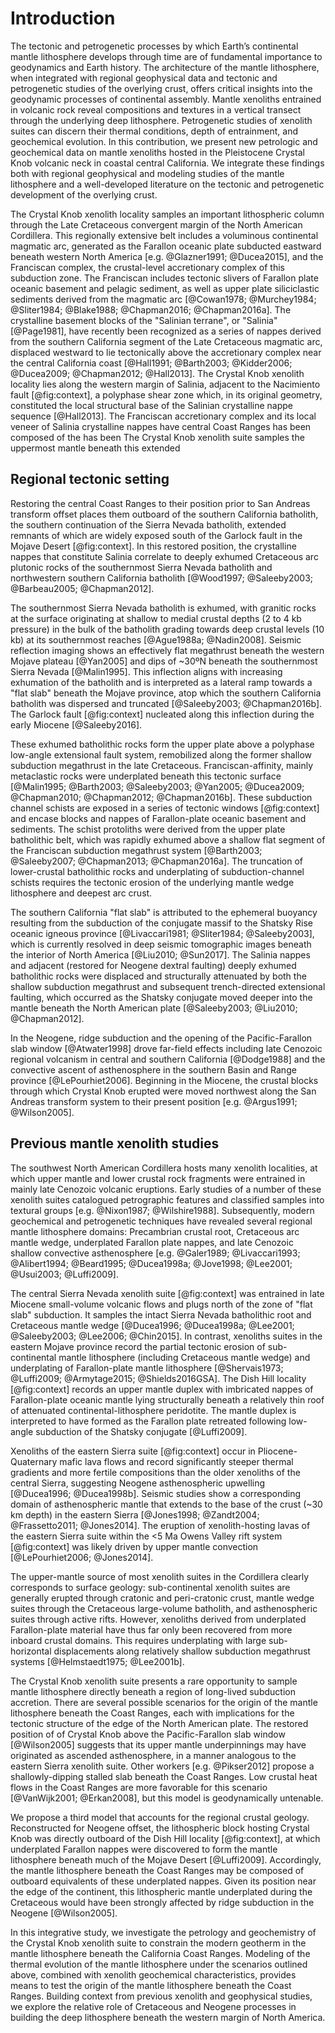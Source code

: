 Introduction
============

The tectonic and petrogenetic processes by which Earth’s continental mantle
lithosphere develops through time are of fundamental importance to geodynamics
and Earth history. The architecture of the mantle lithosphere, when integrated
with regional geophysical data and tectonic and petrogenetic studies of the
overlying crust, offers critical insights into the geodynamic processes of
continental assembly. Mantle xenoliths entrained in volcanic rock reveal
compositions and textures in a vertical transect through the underlying deep lithosphere. Petrogenetic studies of xenolith suites can discern
their thermal conditions, depth of entrainment, and geochemical evolution. In
this contribution, we present new petrologic and geochemical data on mantle
xenoliths hosted in the Pleistocene Crystal Knob volcanic neck in coastal
central California. We integrate these findings both with regional
geophysical and modeling studies of the mantle lithosphere and a well-developed
literature on the tectonic and petrogenetic development of the overlying
crust.

The Crystal Knob xenolith locality samples an important
lithospheric column through the Late Cretaceous convergent margin of the
North American Cordillera. This regionally extensive belt includes a
voluminous continental magmatic arc, generated as the Farallon oceanic
plate subducted eastward beneath western North America [e.g.
@Glazner1991; @Ducea2015], and the Franciscan complex, the crustal-level
accretionary complex of this subduction zone. The Franciscan includes
tectonic slivers of Farallon plate oceanic basement and pelagic
sediment, as well as upper plate siliciclastic sediments derived from
the magmatic arc [@Cowan1978; @Murchey1984; @Sliter1984; @Blake1988;
@Chapman2016; @Chapman2016a]. The crystalline basement blocks of the
"Salinian terrane", or "Salinia" [@Page1981], have recently been
recognized as a series of nappes derived from the southern California
segment of the Late Cretaceous magmatic arc, displaced westward to lie
tectonically above the accretionary complex near the central California
coast [@Hall1991; @Barth2003; @Kidder2006; @Ducea2009; @Chapman2012;
@Hall2013]. The Crystal Knob xenolith locality lies along the western
margin of Salinia, adjacent to the Nacimiento fault [@fig:context], a
polyphase shear zone which, in its original geometry, constituted the
local structural base of the Salinian crystalline nappe sequence
[@Hall2013]. The Franciscan accretionary complex and its local veneer of
Salinia crystalline nappes have central Coast Ranges
has been composed of the  has been The Crystal Knob xenolith suite
samples the uppermost mantle beneath this extended 

<!--[[[fig:context]]]-->

## Regional tectonic setting

Restoring the central Coast Ranges to their
position prior to San Andreas transform offset places them outboard of the
southern California batholith, the southern continuation of the Sierra
Nevada batholith, extended remnants of which are widely exposed
south of the Garlock fault in
the Mojave Desert [@fig:context]. In this
restored position, the crystalline nappes that constitute Salinia
correlate to deeply exhumed Cretaceous arc plutonic rocks of the
southernmost Sierra Nevada batholith and northwestern
southern California batholith [@Wood1997; @Saleeby2003; @Barbeau2005;
@Chapman2012]. 

The southernmost Sierra Nevada batholith is exhumed,
with granitic rocks at the surface originating at
shallow to medial crustal depths (2 to 4 kb pressure) in the bulk of the
batholith grading towards deep crustal levels (10 kb) at its southernmost
reaches [@Ague1988a; @Nadin2008].
Seismic reflection imaging shows an effectively flat megathrust beneath the
western Mojave plateau [@Yan2005] and dips of ~30ºN beneath the southernmost
Sierra Nevada [@Malin1995]. This inflection aligns with increasing exhumation
of the batholith and is interpreted as a lateral ramp towards a "flat slab"
beneath the Mojave province, atop which the southern California batholith was
dispersed and truncated [@Saleeby2003; @Chapman2016b]. The Garlock fault
[@fig:context] nucleated along this inflection during the early Miocene
[@Saleeby2016].

These exhumed batholithic rocks form the upper plate above a polyphase
low-angle extensional fault system, remobilized
along the former shallow subduction megathrust in the late Cretaceous. Franciscan-affinity,
mainly metaclastic rocks were
underplated beneath this tectonic surface [@Malin1995;
@Barth2003; @Saleeby2003; @Yan2005; @Ducea2009; @Chapman2010; @Chapman2012;
@Chapman2016b]. These subduction channel schists are exposed in a series of
tectonic windows [@fig:context] and encase blocks and nappes of
Farallon-plate oceanic basement and sediments. The schist protoliths were
derived from the upper plate batholithic belt, which was rapidly exhumed above
a shallow flat segment of the Franciscan subduction megathrust system
[@Barth2003; @Saleeby2007; @Chapman2013; @Chapman2016a].
The truncation of lower-crustal batholithic rocks and underplating of
subduction-channel schists requires the tectonic erosion of the underlying
mantle wedge lithosphere and deepest arc crust.

The southern California "flat slab" is attributed to the ephemeral buoyancy
resulting from the subduction of the conjugate massif to the Shatsky Rise
oceanic igneous province [@Livaccari1981; @Sliter1984; @Saleeby2003], which is
currently resolved in deep seismic tomographic images beneath the interior of
North America [@Liu2010; @Sun2017]. The Salinia nappes and adjacent (restored
for Neogene dextral faulting) deeply exhumed batholithic rocks were displaced
and structurally attenuated by both the shallow subduction megathrust and
subsequent trench-directed extensional faulting, which occurred as the Shatsky
conjugate moved deeper into the mantle beneath the North American plate
[@Saleeby2003; @Liu2010; @Chapman2012].

In the Neogene, ridge subduction and the opening of the Pacific-Farallon
slab window [@Atwater1998] drove far-field effects including late
Cenozoic regional volcanism in central and southern California
[@Dodge1988] and the convective ascent of asthenosphere in the southern
Basin and Range province [@LePourhiet2006]. Beginning in the Miocene,
the crustal blocks through which Crystal Knob erupted were moved
northwest along the San Andreas transform system to their present
position [e.g. @Argus1991; @Wilson2005].

## Previous mantle xenolith studies

The southwest North American Cordillera hosts many xenolith localities, at
which upper mantle and lower crustal rock fragments were entrained in mainly
late Cenozoic volcanic eruptions. Early studies of a number of these xenolith
suites catalogued petrographic features and classified samples into textural
groups [e.g. @Nixon1987; @Wilshire1988]. Subsequently, modern geochemical and
petrogenetic techniques have revealed several regional mantle lithosphere
domains: Precambrian crustal root, Cretaceous arc mantle wedge, underplated
Farallon plate nappes, and late Cenozoic shallow convective asthenosphere [e.g.
@Galer1989; @Livaccari1993; @Alibert1994; @Beard1995; @Ducea1998a; @Jove1998;
@Lee2001; @Usui2003; @Luffi2009].

The central Sierra Nevada xenolith suite [@fig:context] was entrained in late
Miocene small-volume volcanic flows and plugs north of the zone of "flat slab"
subduction. It samples the intact Sierra Nevada batholithic root and
Cretaceous mantle wedge [@Ducea1996; @Ducea1998a; @Lee2001;
@Saleeby2003; @Lee2006; @Chin2015]. In contrast, xenoliths suites in the
eastern Mojave province record the partial tectonic erosion of sub-continental
mantle lithosphere (including Cretaceous mantle wedge) and underplating of
Farallon-plate mantle lithosphere [@Shervais1973; @Luffi2009; @Armytage2015;
@Shields2016GSA]. The Dish Hill locality [@fig:context] records an upper mantle
duplex with imbricated nappes of Farallon-plate oceanic mantle lying
structurally beneath a relatively thin roof of attenuated
continental-lithosphere peridotite. The mantle duplex is interpreted to have
formed as the Farallon plate retreated following low-angle subduction of the
Shatsky conjugate [@Luffi2009].

Xenoliths of the eastern Sierra suite [@fig:context] occur in
Pliocene-Quaternary mafic lava flows and record significantly steeper thermal
gradients and more fertile compositions than the older xenoliths of the central
Sierra, suggesting Neogene asthenospheric upwelling [@Ducea1996; @Ducea1998b].
Seismic studies show a corresponding domain of asthenospheric mantle that
extends to the base of the crust (~30 km depth) in the eastern Sierra
[@Jones1998; @Zandt2004; @Frassetto2011; @Jones2014]. The eruption of
xenolith-hosting lavas of the eastern Sierra suite within the <5 Ma Owens Valley
rift system [@fig:context] was likely driven by upper mantle convection
[@LePourhiet2006; @Jones2014].

The upper-mantle source of most xenolith suites in the Cordillera clearly
corresponds to surface geology: sub-continental xenolith suites are generally
erupted through cratonic and peri-cratonic crust, mantle wedge suites through
the Cretaceous large-volume batholith, and asthenospheric suites through active
rifts. However, xenoliths derived from underplated Farallon-plate material
have thus far only been recovered from more inboard crustal domains.
This requires underplating with large
sub-horizontal displacements along relatively shallow
subduction megathrust systems [@Helmstaedt1975; @Lee2001b].

The Crystal Knob xenolith suite presents a rare opportunity to sample
mantle lithosphere directly beneath a region of long-lived subduction
accretion. There are several possible scenarios for the origin of the
mantle lithosphere beneath the Coast Ranges, each with implications for
the tectonic structure of the edge of the North American plate. The
restored position of of Crystal Knob above the Pacific-Farallon slab
window [@Wilson2005] suggests that its upper mantle underpinnings may
have originated as ascended asthenosphere, in a manner analogous to the
eastern Sierra xenolith suite. Other workers [e.g. @Pikser2012] propose
a shallowly-dipping stalled slab beneath the Coast Ranges. Low crustal
heat flows in the Coast Ranges are more favorable for this scenario
[@VanWijk2001; @Erkan2008], but this model is geodynamically untenable.

We propose a third model that accounts for the regional crustal geology.
Reconstructed for Neogene offset, the lithospheric block hosting Crystal
Knob was directly outboard of the Dish Hill locality [@fig:context], at
which underplated Farallon nappes were discovered to form the
mantle lithosphere beneath much of the Mojave Desert [@Luffi2009]. Accordingly,
the mantle lithosphere beneath the Coast Ranges may be composed of outboard
equivalents of these underplated nappes. Given its position
near the edge of the continent, this lithospheric mantle
underplated during the Cretaceous would have been strongly affected by
ridge subduction in the Neogene [@Wilson2005].

In this integrative study, we investigate the petrology and geochemistry
of the Crystal Knob xenolith suite to constrain the modern geotherm in
the mantle lithosphere beneath the California Coast Ranges. Modeling of
the thermal evolution of the mantle lithosphere under the scenarios
outlined above, combined with xenolith geochemical characteristics,
provides means to test the origin of the mantle lithosphere beneath the
Coast Ranges. Building context from previous xenolith and geophysical
studies, we explore the relative role of Cretaceous and Neogene
processes in building the deep lithosphere beneath the western margin of
North America.

